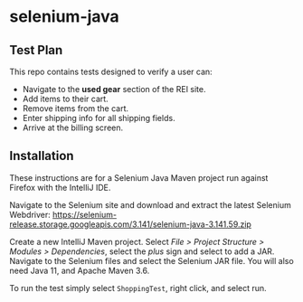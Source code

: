 # selenium-java

## Test Plan
This repo contains tests designed to verify a user can:
 * Navigate to the **used gear** section of the REI site.
 * Add items to their cart.
 * Remove items from the cart.
 * Enter shipping info for all shipping fields.
 * Arrive at the billing screen.
 
 ## Installation
 These instructions are for a Selenium Java Maven project run against Firefox with the IntelliJ IDE.
 
 Navigate to the Selenium site and download and extract the latest Selenium Webdriver:
 https://selenium-release.storage.googleapis.com/3.141/selenium-java-3.141.59.zip
 
 Create a new IntelliJ Maven project.  Select *File > Project Structure > Modules >
 Dependencies*, select the *plus* sign and select to add a JAR.  Navigate to the Selenium
 files and select the Selenium JAR file.  You will also need Java 11, and Apache Maven 3.6.
 
 To run the test simply select `ShoppingTest`, right click, and select run.